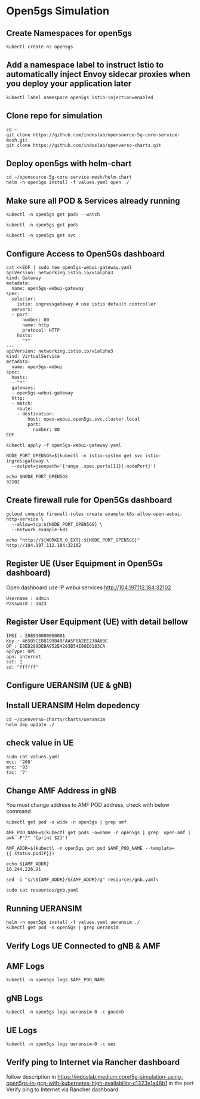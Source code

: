# Open5gs Simulation

## Create Namespaces for open5gs
```
kubectl create ns open5gs
```

## Add a namespace label to instruct Istio to automatically inject Envoy sidecar proxies when you deploy your application later
```
kubectl label namespace open5gs istio-injection=enabled
```


## Clone repo for simulation
```
cd ~
git clone https://github.com/indoslab/opensource-5g-core-service-mesh.git
git clone https://github.com/indoslab/openverso-charts.git
```

## Deploy open5gs with helm-chart
```
cd ~/opensource-5g-core-service-mesh/helm-chart
helm -n open5gs install -f values.yaml open ./
```

## Make sure all POD & Services already running
```
kubectl -n open5gs get pods --watch

kubectl -n open5gs get pods

kubectl -n open5gs get svc
```

## Configure Access to Open5Gs dashboard
```
cat <<EOF | sudo tee open5gs-webui-gateway.yaml 
apiVersion: networking.istio.io/v1alpha3
kind: Gateway
metadata:
  name: open5gs-webui-gateway
spec:
  selector:
    istio: ingressgateway # use istio default controller
  servers:
  - port:
      number: 80
      name: http
      protocol: HTTP
    hosts:
    - "*"
---
apiVersion: networking.istio.io/v1alpha3
kind: VirtualService
metadata:
  name: open5gs-webui
spec:
  hosts:
  - "*"
  gateways:
  - open5gs-webui-gateway
  http:
  - match:
    route:
    - destination:
        host: open-webui.open5gs.svc.cluster.local
        port:
          number: 80
EOF

kubectl apply -f open5gs-webui-gateway.yaml

NODE_PORT_OPEN5GS=$(kubectl -n istio-system get svc istio-ingressgateway \
  --output=jsonpath='{range .spec.ports[1]}{.nodePort}')

echo $NODE_PORT_OPEN5GS
32102
```

## Create firewall rule for Open5Gs dashboard 
```
gcloud compute firewall-rules create example-k8s-allow-open-webui-http-service \
  --allow=tcp:${NODE_PORT_OPEN5GS} \
  --network example-k8s
  
echo "http://${WORKER_0_EXT}:${NODE_PORT_OPEN5GS}"
http://104.197.112.184:32102
```

## Register UE (User Equipment in Open5Gs dashboard)
Open dashboard use IP webui services http://104.197.112.184:32102
```
Username : admin
Password : 1423
```


## Register User Equipment (UE) with detail bellow 
```
IMSI : 208930000000001
Key : 465B5CE8B199B49FAA5F0A2EE238A6BC
OP : E8ED289DEBA952E4283B54E88E6183CA
opType: OPC
apn: internet
sst: 1
sd: "ffffff"
```

## Configure UERANSIM (UE & gNB)
## Install UERANSIM Helm depedency
```
cd ~/openverso-charts/charts/ueransim
helm dep update ./
```

## check value in UE
```
sudo cat values.yaml
mcc: '208'
mnc: '93'
tac: '7'
```

## Change AMF Address in gNB
You must change address to AMF POD address, check with below command
```
kubectl get pod -o wide -n open5gs | grep amf

AMF_POD_NAME=$(kubectl get pods -o=name -n open5gs | grep  open-amf | awk -F"/" '{print $2}')

AMF_ADDR=$(kubectl -n open5gs get pod $AMF_POD_NAME --template={{.status.podIP}})

echo ${AMF_ADDR}
10.244.226.91

sed -i "s/\${AMF_ADDR}/${AMF_ADDR}/g" resources/gnb.yaml\

sudo cat resources/gnb.yaml
```


## Running UERANSIM
```
helm -n open5gs install -f values.yaml ueransim ./
kubectl get pod -n open5gs | grep ueransim
```


## Verify Logs UE Connected to gNB & AMF
## AMF Logs
```
kubectl -n open5gs logs $AMF_POD_NAME
```

## gNB Logs
```
kubectl -n open5gs logs ueransim-0 -c gnodeb
```

## UE Logs
```
kubectl -n open5gs logs ueransim-0 -c ues
```

## Verify ping to Internet via Rancher dashboard
follow description in https://indoslab.medium.com/5g-simulation-using-open5gs-in-gcp-with-kubernetes-high-availability-c1323e1a48b1
in the part Verify ping to Internet via Rancher dashboard






